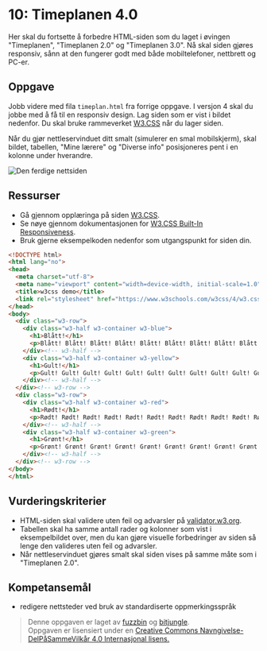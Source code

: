 # 10: Timeplanen 4.0

Her skal du fortsette å forbedre HTML-siden som du laget i øvingen "Timeplanen", "Timeplanen 2.0" og "Timeplanen 3.0". Nå skal siden gjøres responsiv, sånn at den fungerer godt med både mobiltelefoner, nettbrett og PC-er.

## Oppgave

Jobb videre med fila `timeplan.html` fra forrige oppgave. I versjon 4 skal du jobbe med å få til en responsiv design. Lag siden som er vist i bildet nedenfor. Du skal bruke rammeverket [W3.CSS](https://www.w3schools.com/w3css/) når du lager siden.

Når du gjør nettleservinduet ditt smalt (simulerer en smal mobilskjerm), skal bildet, tabellen, "Mine lærere" og "Diverse info" posisjoneres pent i en kolonne under hverandre. 

![Den ferdige nettsiden](https://raw.githubusercontent.com/fagstoff/IT1/master/Bilder/timeplan4.png)

## Ressurser

* Gå gjennom opplæringa på siden [W3.CSS](https://www.w3schools.com/w3css/).
* Se nøye gjennom dokumentasjonen for [W3.CSS Built-In Responsiveness](https://www.w3schools.com/w3css/w3css_responsive.asp).
* Bruk gjerne eksempelkoden nedenfor som utgangspunkt for siden din.

```html
<!DOCTYPE html>
<html lang="no">
<head>
  <meta charset="utf-8">
  <meta name="viewport" content="width=device-width, initial-scale=1.0">
  <title>w3css demo</title>
  <link rel="stylesheet" href="https://www.w3schools.com/w3css/4/w3.css">
</head>
<body>
  <div class="w3-row">
    <div class="w3-half w3-container w3-blue">
      <h1>Blått!</h1>
      <p>Blått! Blått! Blått! Blått! Blått! Blått! Blått! Blått! Blått! Blått! Blått! Blått! Blått! Blått! Blått! Blått! Blått! Blått! Blått! Blått! Blått! Blått!</p>
    </div><!-- w3-half -->
    <div class="w3-half w3-container w3-yellow">
      <h1>Gult!</h1>
      <p>Gult! Gult! Gult! Gult! Gult! Gult! Gult! Gult! Gult! Gult! Gult! Gult! Gult! Gult! Gult! Gult! Gult! Gult! Gult! Gult! Gult! Gult! Gult! Gult! Gult! Gult!</p>
    </div><!-- w3-half -->
  </div><!-- w3-row -->
  <div class="w3-row">
    <div class="w3-half w3-container w3-red">
      <h1>Rødt!</h1>
      <p>Rødt! Rødt! Rødt! Rødt! Rødt! Rødt! Rødt! Rødt! Rødt! Rødt! Rødt! Rødt! Rødt! Rødt! Rødt! Rødt! Rødt! Rødt! Rødt! Rødt! Rødt! Rødt! Rødt! Rødt! Rødt! Rødt!</p>
    </div><!-- w3-half -->
    <div class="w3-half w3-container w3-green">
      <h1>Grønt!</h1>
      <p>Grønt! Grønt! Grønt! Grønt! Grønt! Grønt! Grønt! Grønt! Grønt! Grønt! Grønt! Grønt! Grønt! Grønt! Grønt! Grønt! Grønt! Grønt! Grønt! Grønt! Grønt! Grønt!</p>
    </div><!-- w3-half -->
  </div><!-- w3-row -->
</body>
</html>
```

## Vurderingskriterier

* HTML-siden skal validere uten feil og advarsler på [validator.w3.org](https://validator.w3.org/).
* Tabellen skal ha samme antall rader og kolonner som vist i eksempelbildet over, men du kan gjøre visuelle forbedringer av siden så lenge den valideres uten feil og advarsler.
* Når nettleservinduet gjøres smalt skal siden vises på samme måte som i "Timeplanen 2.0".

Kompetansemål
-------------
* redigere nettsteder ved bruk av standardiserte oppmerkingsspråk

>Denne oppgaven er laget av [fuzzbin](https://github.com/fuzzbin) og [bitjungle](https://github.com/bitjungle).  
>Oppgaven er lisensiert under en
>[Creative Commons Navngivelse-DelPåSammeVilkår 4.0 Internasjonal lisens.
](http://creativecommons.org/licenses/by-sa/4.0/)
